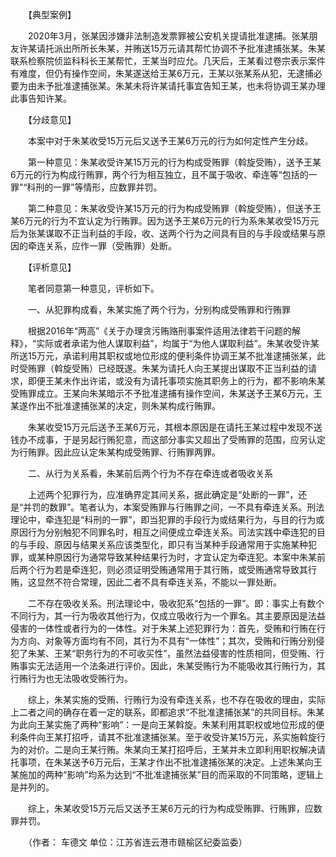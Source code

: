 　　【典型案例】

　　2020年3月，张某因涉嫌非法制造发票罪被公安机关提请批准逮捕。张某朋友许某请托派出所所长朱某，并贿送15万元请其帮忙协调不予批准逮捕张某。朱某联系检察院侦监科科长王某帮忙，王某当时应允。几天后，王某看过卷宗表示案件有难度，但仍有操作空间，朱某遂送给王某6万元，王某以张某系从犯，无逮捕必要为由未予批准逮捕张某。朱某未将许某请托事宜告知王某，也未将协调王某办理此事告知许某。

　　【分歧意见】

　　本案中对于朱某收受15万元后又送予王某6万元的行为如何定性产生分歧。

　　第一种意见：朱某收受许某15万元的行为构成受贿罪（斡旋受贿），送予王某6万元的行为构成行贿罪，两个行为相互独立，且不属于吸收、牵连等“包括的一罪”“科刑的一罪”等情形，应数罪并罚。

　　第二种意见：朱某收受许某15万元的行为构成受贿罪（斡旋受贿），但送予王某6万元的行为不宜认定为行贿罪。因为送予王某6万元的行为系朱某收受15万元后为张某谋取不正当利益的手段，收、送两个行为之间具有目的与手段或结果与原因的牵连关系，应作一罪（受贿罪）处断。

　　【评析意见】

　　笔者同意第一种意见，评析如下。

　　一、从犯罪构成看，朱某实施了两个行为，分别构成受贿罪和行贿罪

　　根据2016年“两高”《关于办理贪污贿赂刑事案件适用法律若干问题的解释》，“实际或者承诺为他人谋取利益”，均属于“为他人谋取利益”。朱某收受许某所送15万元，承诺利用其职权或地位形成的便利条件协调王某不批准逮捕张某，此时受贿罪（斡旋受贿）已经既遂。朱某为请托人向王某提出谋取不正当利益的请求，即便王某未作出许诺，或没有为请托事项实施其职务上的行为，都不影响朱某受贿罪成立。王某向朱某暗示不予批准逮捕有操作空间，朱某送予王某6万元，王某遂作出不批准逮捕张某的决定，则朱某构成行贿罪。

　　朱某收受15万元后送予王某6万元，其根本原因是在请托王某过程中发现不送钱办不成事，于是另起行贿犯意，而这部分事实又超出了受贿罪的范围，应另认定为行贿罪。因此应认定朱某构成受贿罪、行贿罪两罪。

　　二、从行为关系看，朱某前后两个行为不存在牵连或者吸收关系

　　上述两个犯罪行为，应准确界定其间关系，据此确定是“处断的一罪”，还是“并罚的数罪”。笔者认为，本案受贿罪与行贿罪之间，一不具有牵连关系。刑法理论中，牵连犯是“科刑的一罪”，即当犯罪的手段行为或结果行为，与目的行为或原因行为分别触犯不同罪名时，相互之间便成立牵连关系。司法实践中牵连犯的目的与手段、原因与结果关系应该类型化，即只有当某种手段通常用于实施某种犯罪，或某种原因行为通常导致某种结果行为时，才宜认定为牵连犯。本案中朱某前后两个行为若是牵连犯，则必须证明受贿通常用于其行贿，或受贿通常导致其行贿，这显然不符合常理，因此二者不具有牵连关系，不能以一罪处断。

　　二不存在吸收关系。刑法理论中，吸收犯系“包括的一罪”。即：事实上有数个不同行为，其一行为吸收其他行为，仅成立吸收行为一个罪名。其主要原因是法益侵害的一体性或者行为的一体性。对于朱某上述犯罪行为：首先，受贿和行贿在行为方向、对象等方面均有不同，其行为不具有“一体性”；其次，受贿和行贿分别侵犯了朱某、王某“职务行为的不可收买性”，虽然法益侵害的性质相同，但受贿、行贿事实无法适用一个法条进行评价。因此，朱某受贿行为不能吸收其行贿行为，其行贿行为也无法吸收受贿行为。

　　综上，朱某实施的受贿、行贿行为没有牵连关系，也不存在吸收的理由，实际上二者之间的确存在着一定的联系，即都追求“不批准逮捕张某”的共同目标。朱某为此向王某实施了两种“影响”：一是向王某斡旋。朱某利用其职权或地位形成的便利条件向王某打招呼，请其不批准逮捕张某。至于收受许某15万元，系实施斡旋行为的对价。二是向王某行贿。朱某向王某打招呼后，王某并未立即利用职权解决请托事项，在朱某送予6万元后，王某才作出不批准逮捕张某的决定。上述朱某向王某施加的两种“影响”均系为达到“不批准逮捕张某”目的而采取的不同策略，逻辑上是并列的。

　　综上，朱某收受15万元后又送予王某6万元的行为构成受贿罪、行贿罪，应数罪并罚。

　　（作者： 车德文 单位：江苏省连云港市赣榆区纪委监委）
